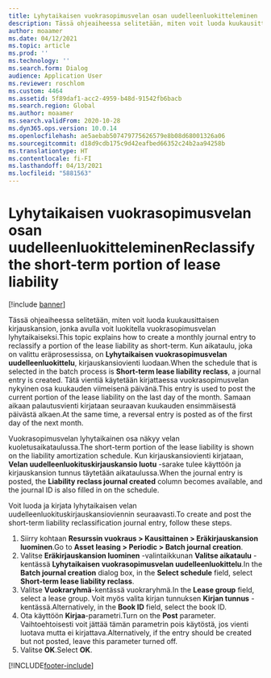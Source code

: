 ```yaml
---
title: Lyhytaikaisen vuokrasopimusvelan osan uudelleenluokitteleminen
description: Tässä ohjeaiheessa selitetään, miten voit luoda kuukausittaisen kirjauskansion, jonka avulla voit luokitella vuokrasopimusvelan lyhytaikaiseksi.
author: moaamer
ms.date: 04/12/2021
ms.topic: article
ms.prod: ''
ms.technology: ''
ms.search.form: Dialog
audience: Application User
ms.reviewer: roschlom
ms.custom: 4464
ms.assetid: 5f89daf1-acc2-4959-b48d-91542fb6bacb
ms.search.region: Global
ms.author: moaamer
ms.search.validFrom: 2020-10-28
ms.dyn365.ops.version: 10.0.14
ms.openlocfilehash: ae5aebab507479775626579e8b08d68001326a06
ms.sourcegitcommit: d18d9cdb175c9d42eafbed66352c24b2aa94258b
ms.translationtype: HT
ms.contentlocale: fi-FI
ms.lasthandoff: 04/13/2021
ms.locfileid: "5881563"
---
```

# <a name="reclassify-the-short-term-portion-of-lease-liability"></a><span data-ttu-id="cc6ec-103">Lyhytaikaisen vuokrasopimusvelan osan uudelleenluokitteleminen</span><span class="sxs-lookup"><span data-stu-id="cc6ec-103">Reclassify the short-term portion of lease liability</span></span>

[!include [banner](../includes/banner.md)]

<span data-ttu-id="cc6ec-104">Tässä ohjeaiheessa selitetään, miten voit luoda kuukausittaisen kirjauskansion, jonka avulla voit luokitella vuokrasopimusvelan lyhytaikaiseksi.</span><span class="sxs-lookup"><span data-stu-id="cc6ec-104">This topic explains how to create a monthly journal entry to reclassify a portion of the lease liability as short-term.</span></span> <span data-ttu-id="cc6ec-105">Kun aikataulu, joka on valittu eräprosessissa, on **Lyhytaikaisen vuokrasopimusvelan uudelleenluokittelu**, kirjauskansiovienti luodaan.</span><span class="sxs-lookup"><span data-stu-id="cc6ec-105">When the schedule that is selected in the batch process is **Short-term lease liability reclass**, a journal entry is created.</span></span> <span data-ttu-id="cc6ec-106">Tätä vientiä käytetään kirjattaessa vuokrasopimusvelan nykyinen osa kuukauden viimeisenä päivänä.</span><span class="sxs-lookup"><span data-stu-id="cc6ec-106">This entry is used to post the current portion of the lease liability on the last day of the month.</span></span> <span data-ttu-id="cc6ec-107">Samaan aikaan palautusvienti kirjataan seuraavan kuukauden ensimmäisestä päivästä alkaen.</span><span class="sxs-lookup"><span data-stu-id="cc6ec-107">At the same time, a reversal entry is posted as of the first day of the next month.</span></span>

<span data-ttu-id="cc6ec-108">Vuokrasopimusvelan lyhytaikainen osa näkyy velan kuoletusaikataulussa.</span><span class="sxs-lookup"><span data-stu-id="cc6ec-108">The short-term portion of the lease liability is shown on the liability amortization schedule.</span></span> <span data-ttu-id="cc6ec-109">Kun kirjauskansiovienti kirjataan, **Velan uudelleenluokituskirjauskansio luotu** -sarake tulee käyttöön ja kirjauskansion tunnus täytetään aikataulussa.</span><span class="sxs-lookup"><span data-stu-id="cc6ec-109">When the journal entry is posted, the **Liability reclass journal created** column becomes available, and the journal ID is also filled in on the schedule.</span></span>

<span data-ttu-id="cc6ec-110">Voit luoda ja kirjata lyhytaikaisen velan uudelleenluokituskirjauskansioviennin seuraavasti.</span><span class="sxs-lookup"><span data-stu-id="cc6ec-110">To create and post the short-term liability reclassification journal entry, follow these steps.</span></span>

1. <span data-ttu-id="cc6ec-111">Siirry kohtaan **Resurssin vuokraus \> Kausittainen \> Eräkirjauskansion luominen**.</span><span class="sxs-lookup"><span data-stu-id="cc6ec-111">Go to **Asset leasing \> Periodic \> Batch journal creation**.</span></span>
2. <span data-ttu-id="cc6ec-112">Valitse **Eräkirjauskansion luominen** -valintaikkunan **Valitse aikataulu** -kentässä **Lyhytaikaisen vuokrasopimusvelan uudelleenluokittelu**.</span><span class="sxs-lookup"><span data-stu-id="cc6ec-112">In the **Batch journal creation** dialog box, in the **Select schedule** field, select **Short-term lease liability reclass**.</span></span>
3. <span data-ttu-id="cc6ec-113">Valitse **Vuokraryhmä**-kentässä vuokraryhmä.</span><span class="sxs-lookup"><span data-stu-id="cc6ec-113">In the **Lease group** field, select a lease group.</span></span> <span data-ttu-id="cc6ec-114">Voit myös valita kirjan tunnuksen **Kirjan tunnus** -kentässä.</span><span class="sxs-lookup"><span data-stu-id="cc6ec-114">Alternatively, in the **Book ID** field, select the book ID.</span></span>
4. <span data-ttu-id="cc6ec-115">Ota käyttöön **Kirjaa**-parametri.</span><span class="sxs-lookup"><span data-stu-id="cc6ec-115">Turn on the **Post** parameter.</span></span> <span data-ttu-id="cc6ec-116">Vaihtoehtoisesti voit jättää tämän parametrin pois käytöstä, jos vienti luotava mutta ei kirjattava.</span><span class="sxs-lookup"><span data-stu-id="cc6ec-116">Alternatively, if the entry should be created but not posted, leave this parameter turned off.</span></span>
5. <span data-ttu-id="cc6ec-117">Valitse **OK**.</span><span class="sxs-lookup"><span data-stu-id="cc6ec-117">Select **OK**.</span></span>


[!INCLUDE[footer-include](../../includes/footer-banner.md)]
